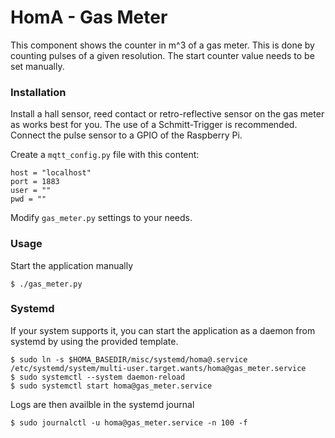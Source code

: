 # HomA - Gas Meter
This component shows the counter in m^3 of a gas meter. This is done by counting pulses of a given resolution. The start counter value needs to be set manually.


### Installation
Install a hall sensor, reed contact or retro-reflective sensor on the gas meter as works best for you.
The use of a Schmitt-Trigger is recommended. Connect the pulse sensor to a GPIO of the Raspberry Pi.

Create a ```mqtt_config.py``` file with this content:
```none
host = "localhost"
port = 1883
user = ""
pwd = ""
```
Modify ```gas_meter.py``` settings to your needs.

### Usage
Start the application manually 
```none
$ ./gas_meter.py
```

### Systemd
If your system supports it, you can start the application as a daemon from systemd by using the provided template.
```none
$ sudo ln -s $HOMA_BASEDIR/misc/systemd/homa@.service /etc/systemd/system/multi-user.target.wants/homa@gas_meter.service
$ sudo systemctl --system daemon-reload
$ sudo systemctl start homa@gas_meter.service
```

Logs are then availble in the systemd journal 
```
$ sudo journalctl -u homa@gas_meter.service -n 100 -f
```
